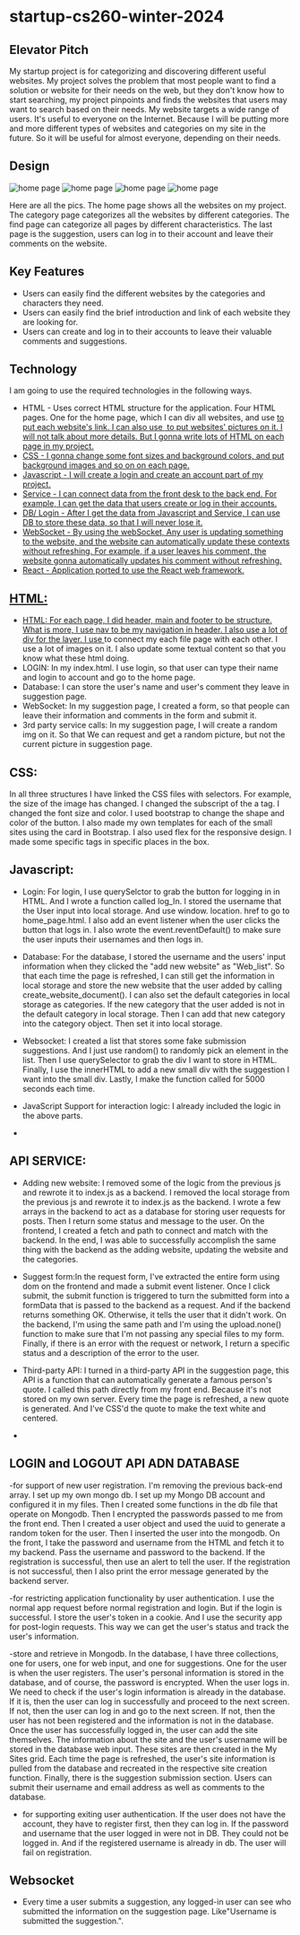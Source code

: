 # startup-cs260-winter-2024

## Elevator Pitch

My startup project is for categorizing and discovering different useful websites. My project solves the problem that most people want to find a solution or website for their needs on the web, but they don't know how to start searching, my project pinpoints and finds the websites that users may want to search based on their needs. My website targets a wide range of users. It's useful to everyone on the Internet. Because I will be putting more and more different types of websites and categories on my site in the future. So it will be useful for almost everyone, depending on their needs.

## Design

![home page](images/home.jpg)
![home page](images/category.jpg)
![home page](images/find.jpg)
![home page](images/suggestion.jpg)

Here are all the pics. The home page shows all the websites on my project. The category page categorizes all the websites by different categories.  The find page can categorize all pages by different characteristics. The last page is the suggestion, users can log in to their account and leave their comments on the website.

## Key Features

- Users can easily find the different websites by the categories and characters they need.
- Users can easily find the brief introduction and link of each website they are looking for.
- Users can create and log in to their accounts to leave their valuable comments and suggestions.

## Technology

I am going to use the required technologies in the following ways.

- HTML - Uses correct HTML structure for the application. Four HTML pages. One for the home page, which I can div all websites, and use <a href> to put each website's link. I can also use <image> to put websites' pictures on it. I will not talk about more details. But I gonna write lots of HTML on each page in my project.
- CSS - I gonna change some font sizes and background colors, and put background images and so on on each page.
- Javascript - I will create a login and create an account part of my project.
- Service - I can connect data from the front desk to the back end. For example, I can get the data that users create or log in their accounts.
- DB/ Login - After I get the data from Javascript and Service, I can use DB to store these data, so that I will never lose it.
- WebSocket - By using the webSocket, Any user is updating something to the website, and the website can automatically update these contexts without refreshing. For example, if a user leaves his comment, the website gonna automatically updates his comment without refreshing.
- React - Application ported to use the React web framework.

## HTML:
 - HTML: For each page, I did header, main and footer to be structure. What is more, I use nav to be my navigation in header. I also use a lot of div for the layer. I use <a> to connect my each file page with each other. I use a lot of images on it. I also update some textual content so that you know what these html doing. 
 - LOGIN: In my index.html. I use login, so that user can type their name and login to account and go to the home page.
 - Database: I can store the user's name and user's comment they leave in suggestion page.
 - WebSocket: In my suggestion page, I created a form, so that people can leave their information and comments in the form and submit it. 
 - 3rd party service calls: In my suggestion page, I will create a random img on it. So that We can request and get a random picture, but not the current picture in suggestion page.

## CSS:
In all three structures I have linked the CSS files with selectors. For example, the size of the image has changed. I changed the subscript of the a tag. I changed the font size and color. I used bootstrap to change the shape and color of the button. I also made my own templates for each of the small sites using the card in Bootstrap. I also used flex for the responsive design. I made some specific tags in specific places in the box.


 ## Javascript:
  - Login: For login, I use querySelctor to grab the button for logging in in HTML. And I wrote a function called log_In. I stored the username that the User input into local storage. And use window. location. href to go to home_page.html.  I also add an event listener when the user clicks the button that logs in. I also wrote the event.reventDefault() to make sure the user inputs their usernames and then logs in.

- Database: For the database, I stored the username and the users' input information when they clicked the "add new website" as "Web_list". So that each time the page is refreshed, I can still get the information in local storage and store the new website that the user added by calling create_website_document(). I can also set the default categories in local storage as categories. If the new category that the user added is not in the default category in local storage. Then I can add that new category into the category object. Then set it into local storage.

- Websocket: I created a list that stores some fake submission suggestions. And I just use random() to randomly pick an element in the list. Then I use querySelector to grab the div I want to store in HTML. Finally, I use the innerHTML to add a new small div with the suggestion I want into the small div. Lastly, I make the function called for 5000 seconds each time.

- JavaScript Support for interaction logic: I already included the logic in the above parts.
- 
## API SERVICE:
 - Adding new website: I removed some of the logic from the previous js and rewrote it to index.js as a backend. I removed the local storage from the previous js and rewrote it to index.js as the backend. I wrote a few arrays in the backend to act as a database for storing user requests for posts. Then I return some status and message to the user. On the frontend, I created a fetch and path to connect and match with the backend. In the end, I was able to successfully accomplish the same thing with the backend as the adding website, updating the website and the categories. 

- Suggest form:In the request form, I've extracted the entire form using dom on the frontend and made a submit event listener. Once I click submit, the submit function is triggered to turn the submitted form into a formData that is passed to the backend as a request. And if the backend returns something OK. Otherwise, it tells the user that it didn't work. On the backend, I'm using the same path and I'm using the upload.none() function to make sure that I'm not passing any special files to my form. Finally, if there is an error with the request or network, I return a specific status and a description of the error to the user.

  
-  Third-party API: I turned in a third-party API in the suggestion page, this API is a function that can automatically generate a famous person's quote. I called this path directly from my front end. Because it's not stored on my own server. Every time the page is refreshed, a new quote is generated. And I've CSS'd the quote to make the text white and centered.
-  
## LOGIN and LOGOUT API ADN DATABASE
-for support of new user registration. I'm removing the previous back-end array. I set up my own mongo db. I set up my Mongo DB account and configured it in my files. Then I created some functions in the db file that operate on Mongodb. Then I encrypted the passwords passed to me from the front end. Then I created a user object and used the uuid to generate a random token for the user. Then I inserted the user into the mongodb. On the front, I take the password and username from the HTML and fetch it to my backend. Pass the username and password to the backend. If the registration is successful, then use an alert to tell the user. If the registration is not successful, then I also print the error message generated by the backend server.

-for restricting application functionality by user authentication. I use the normal app request before normal registration and login. But if the login is successful. I store the user's token in a cookie. And I use the security app for post-login requests. This way we can get the user's status and track the user's information. 

-store and retrieve in Mongodb. In the database, I have three collections, one for users, one for web input, and one for suggestions. One for the user is when the user registers. The user's personal information is stored in the database, and of course, the password is encrypted. When the user logs in. We need to check if the user's login information is already in the database. If it is, then the user can log in successfully and proceed to the next screen. If not, then the user can log in and go to the next screen. If not, then the user has not been registered and the information is not in the database. Once the user has successfully logged in, the user can add the site themselves. The information about the site and the user's username will be stored in the database web input. These sites are then created in the My Sites grid. Each time the page is refreshed, the user's site information is pulled from the database and recreated in the respective site creation function.  Finally, there is the suggestion submission section. Users can submit their username and email address as well as comments to the database. 

- for supporting exiting user authentication. If the user does not have the account, they have to register first, then they can log in. If the password and username that the user logged in were not in DB. They could not be logged in. And if the registered username is already in db. The user will fail on registration.

## Websocket
- Every time a user submits a suggestion, any logged-in user can see who submitted the information on the suggestion page. Like"Username is submitted the suggestion.".

  
